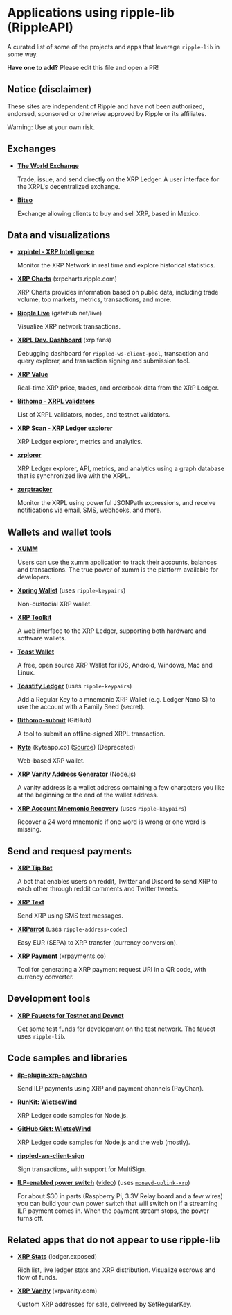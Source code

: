 # Applications using ripple-lib (RippleAPI)

A curated list of some of the projects and apps that leverage `ripple-lib` in some way.

**Have one to add?** Please edit this file and open a PR!

## Notice (disclaimer)

These sites are independent of Ripple and have not been authorized, endorsed, sponsored or otherwise approved by Ripple or its affiliates.

Warning: Use at your own risk.

## Exchanges

- **[The World Exchange](https://www.theworldexchange.net/)**

  Trade, issue, and send directly on the XRP Ledger. A user interface for the XRPL's decentralized exchange.

- **[Bitso](https://bitso.com/)**

  Exchange allowing clients to buy and sell XRP, based in Mexico.

## Data and visualizations

- **[xrpintel - XRP Intelligence](https://xrpintel.com/)**

  Monitor the XRP Network in real time and explore historical statistics.

- **[XRP Charts](https://xrpcharts.ripple.com/)** (xrpcharts.ripple.com)

  XRP Charts provides information based on public data, including trade volume, top markets, metrics, transactions, and more.

- **[Ripple Live](https://gatehub.net/live)** (gatehub.net/live)

  Visualize XRP network transactions.

- **[XRPL Dev. Dashboard](https://xrp.fans/)** (xrp.fans)

  Debugging dashboard for `rippled-ws-client-pool`, transaction and query explorer, and transaction signing and submission tool.

- **[XRP Value](http://xrpvalue.com/)**

  Real-time XRP price, trades, and orderbook data from the XRP Ledger.

- **[Bithomp - XRPL validators](https://bithomp.com/validators)**

  List of XRPL validators, nodes, and testnet validators.

- **[XRP Scan - XRP Ledger explorer](https://xrpscan.com)**

  XRP Ledger explorer, metrics and analytics.
  
- **[xrplorer](https://xrplorer.com)**

  XRP Ledger explorer, API, metrics, and analytics using a graph database that is synchronized live with the XRPL.

- **[zerptracker](https://zerptracker.com)**

  Monitor the XRPL using powerful JSONPath expressions, and receive notifications via email, SMS, webhooks, and more.

## Wallets and wallet tools

- **[XUMM](https://xumm.app/)**

  Users can use the xumm application to track their accounts, balances and transactions. The true power of xumm is the platform available for developers.

- **[Xpring Wallet](https://xpring.io)** (uses `ripple-keypairs`)

  Non-custodial XRP wallet.

- **[XRP Toolkit](https://www.xrptoolkit.com)**

  A web interface to the XRP Ledger, supporting both hardware and software wallets.

- **[Toast Wallet](https://toastwallet.com/)**

  A free, open source XRP Wallet for iOS, Android, Windows, Mac and Linux.

- **[Toastify Ledger](https://github.com/WietseWind/toastify-ledger)** (uses `ripple-keypairs`)

  Add a Regular Key to a mnemonic XRP Wallet (e.g. Ledger Nano S) to use the account with a Family Seed (secret).

- **[Bithomp-submit](https://github.com/Bithomp/bithomp-submit)** (GitHub)

  A tool to submit an offline-signed XRPL transaction.

- **[Kyte](https://kyteapp.co/)** (kyteapp.co) ([Source](https://github.com/WietseWind/Zerp-Wallet)) (Deprecated)

  Web-based XRP wallet.

- **[XRP Vanity Address Generator](https://github.com/WietseWind/xrp-vanity-generator)** (Node.js)

  A vanity address is a wallet address containing a few characters you like at the beginning or the end of the wallet address.

- **[XRP Account Mnemonic Recovery](https://github.com/WietseWind/xrp-mnemonic-recovery)** (uses `ripple-keypairs`)

  Recover a 24 word mnemonic if one word is wrong or one word is missing.

## Send and request payments

- **[XRP Tip Bot](https://www.xrptipbot.com/)**

  A bot that enables users on reddit, Twitter and Discord to send XRP to each other through reddit comments and Twitter tweets.

- **[XRP Text](https://xrptext.com/)**

  Send XRP using SMS text messages.

- **[XRParrot](https://xrparrot.com/)** (uses `ripple-address-codec`)

  Easy EUR (SEPA) to XRP transfer (currency conversion).

- **[XRP Payment](https://xrpayments.co/)** (xrpayments.co)

  Tool for generating a XRP payment request URI in a QR code, with currency converter.

## Development tools

- **[XRP Faucets for Testnet and Devnet](https://xrpl.org/xrp-testnet-faucet.html)**

  Get some test funds for development on the test network. The faucet uses `ripple-lib`.

## Code samples and libraries

- **[ilp-plugin-xrp-paychan](https://github.com/interledgerjs/ilp-plugin-xrp-paychan)**

  Send ILP payments using XRP and payment channels (PayChan).

- **[RunKit: WietseWind](https://runkit.com/wietsewind/)**

  XRP Ledger code samples for Node.js.

- **[GitHub Gist: WietseWind](https://gist.github.com/WietseWind)**

  XRP Ledger code samples for Node.js and the web (mostly).

- **[rippled-ws-client-sign](https://github.com/WietseWind/rippled-ws-client-sign)**

  Sign transactions, with support for MultiSign.

- **[ILP-enabled power switch](https://xrpcommunity.blog/raspberry-pi-interledger-xp-powerswitch-howto/)** ([video](https://www.youtube.com/watch?v=c-eS0HQUuJg)) (uses [`moneyd-uplink-xrp`](https://github.com/interledgerjs/moneyd-uplink-xrp))

  For about $30 in parts (Raspberry Pi, 3.3V Relay board and a few wires) you can build your own power switch that will switch on if a streaming ILP payment comes in. When the payment stream stops, the power turns off.

## Related apps that do not appear to use ripple-lib

- **[XRP Stats](https://ledger.exposed/)** (ledger.exposed)

  Rich list, live ledger stats and XRP distribution. Visualize escrows and flow of funds.

- **[XRP Vanity](https://xrpvanity.com/)** (xrpvanity.com)

  Custom XRP addresses for sale, delivered by SetRegularKey.
